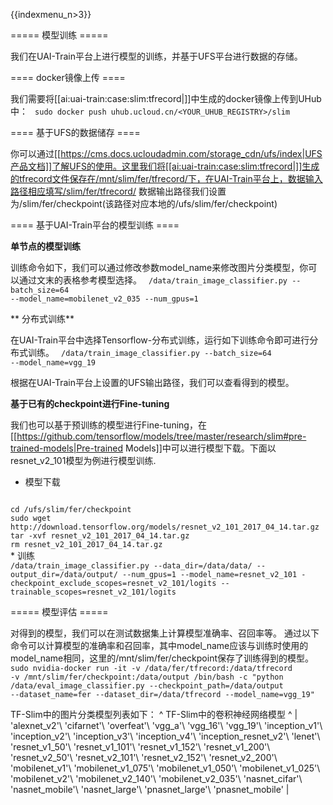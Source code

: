{{indexmenu_n>3}}


===== 模型训练 =====

我们在UAI-Train平台上进行模型的训练，并基于UFS平台进行数据的存储。

==== docker镜像上传 ====

我们需要将[[ai:uai-train:case:slim:tfrecord|]]中生成的docker镜像上传到UHub中：
<code>
sudo docker push uhub.ucloud.cn/<YOUR_UHUB_REGISTRY>/slim
</code>

==== 基于UFS的数据储存 ====

你可以通过[[https://cms.docs.ucloudadmin.com/storage_cdn/ufs/index|UFS产品文档]]了解UFS的使用。这里我们将[[ai:uai-train:case:slim:tfrecord|]]生成的tfrecord文件保存在/mnt/slim/fer/tfrecord/下，在UAI-Train平台上，数据输入路径相应填写/slim/fer/tfrecord/ 数据输出路径我们设置为/slim/fer/checkpoint(该路径对应本地的/ufs/slim/fer/checkpoint)

==== 基于UAI-Train平台的模型训练 ====

**单节点的模型训练**

训练命令如下，我们可以通过修改参数model\_name来修改图片分类模型，你可以通过文末的表格参考模型选择。
<code>
/data/train_image_classifier.py --batch_size=64 --model_name=mobilenet_v2_035 --num_gpus=1
</code>

** 分布式训练**

在UAI-Train平台中选择Tensorflow-分布式训练，运行如下训练命令即可进行分布式训练。
<code>
/data/train_image_classifier.py --batch_size=64 --model_name=vgg_19
</code>

根据在UAI-Train平台上设置的UFS输出路径，我们可以查看得到的模型。

**基于已有的checkpoint进行Fine-tuning**

我们也可以基于预训练的模型进行Fine-tuning，在[[https://github.com/tensorflow/models/tree/master/research/slim#pre-trained-models|Pre-trained Models]]中可以进行模型下载。下面以resnet\_v2\_101模型为例进行模型训练.
  * 模型下载
<code>
cd /ufs/slim/fer/checkpoint
sudo wget http://download.tensorflow.org/models/resnet_v2_101_2017_04_14.tar.gz
tar -xvf resnet_v2_101_2017_04_14.tar.gz
rm resnet_v2_101_2017_04_14.tar.gz
</code>
  * 训练
<code>
/data/train_image_classifier.py --data_dir=/data/data/ --output_dir=/data/output/ --num_gpus=1 --model_name=resnet_v2_101 -checkpoint_exclude_scopes=resnet_v2_101/logits --trainable_scopes=resnet_v2_101/logits
</code>


===== 模型评估 =====

对得到的模型，我们可以在测试数据集上计算模型准确率、召回率等。
通过以下命令可以计算模型的准确率和召回率，其中model\_name应该与训练时使用的model\_name相同，这里的/mnt/slim/fer/checkpoint保存了训练得到的模型。
<code>
sudo nvidia-docker run -it -v /data/fer/tfrecord:/data/tfrecord -v /mnt/slim/fer/checkpoint:/data/output /bin/bash -c "python /data/eval_image_classifier.py --checkpoint_path=/data/output  --dataset_name=fer --dataset_dir=/data/tfrecord --model_name=vgg_19"
</code>

TF-Slim中的图片分类模型列表如下：
^ TF-Slim中的卷积神经网络模型                                                                                                                                                                                                                                                                                                                                                                                                                                                                                                                                                                                                                                                                                                                                                                                                                                                                                                                                                                                                                                                                                                         ^
| 'alexnet_v2'\\                 'cifarnet'\\                 'overfeat'\\                 'vgg\_a'\\                 'vgg\_16'\\                 'vgg\_19'\\                 'inception\_v1'\\                 'inception\_v2'\\                 'inception\_v3'\\                 'inception\_v4'\\                 'inception\_resnet\_v2'\\                 'lenet'\\                 'resnet\_v1\_50'\\                 'resnet\_v1\_101'\\                 'resnet\_v1\_152'\\                 'resnet\_v1\_200'\\                 'resnet\_v2\_50'\\                 'resnet\_v2\_101'\\                 'resnet\_v2\_152'\\                 'resnet\_v2\_200'\\                 'mobilenet\_v1'\\                 'mobilenet\_v1\_075'\\                 'mobilenet\_v1\_050'\\                 'mobilenet\_v1\_025'\\                 'mobilenet\_v2'\\                 'mobilenet\_v2\_140'\\                 'mobilenet\_v2\_035'\\                 'nasnet\_cifar'\\                 'nasnet\_mobile'\\                 'nasnet\_large'\\                 'pnasnet\_large'\\                 'pnasnet\_mobile'  |
